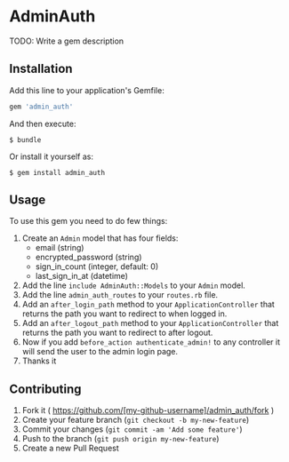# AdminAuth

TODO: Write a gem description

## Installation

Add this line to your application's Gemfile:

```ruby
gem 'admin_auth'
```

And then execute:

    $ bundle

Or install it yourself as:

    $ gem install admin_auth

## Usage

To use this gem you need to do few things:

1. Create an `Admin` model that has four fields:
    - email (string)
    - encrypted_password (string)
    - sign_in_count (integer, default: 0)
    - last_sign_in_at (datetime)
2. Add the line `include AdminAuth::Models` to your `Admin` model.
3. Add the line `admin_auth_routes` to your `routes.rb` file.
4. Add an `after_login_path` method to your `ApplicationController` that returns the path you want to redirect to when logged in.
5. Add an `after_logout_path` method to your `ApplicationController` that returns the path you want to redirect to after logout.
6. Now if you add `before_action authenticate_admin!` to any controller it will send the user to the admin login page.
7. Thanks it

## Contributing

1. Fork it ( https://github.com/[my-github-username]/admin_auth/fork )
2. Create your feature branch (`git checkout -b my-new-feature`)
3. Commit your changes (`git commit -am 'Add some feature'`)
4. Push to the branch (`git push origin my-new-feature`)
5. Create a new Pull Request
